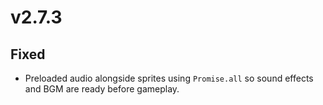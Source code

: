 # v2.7.3

## Fixed
- Preloaded audio alongside sprites using `Promise.all` so sound effects and BGM are ready before gameplay.
